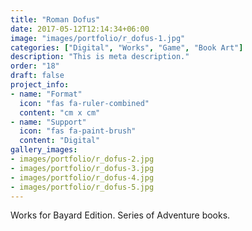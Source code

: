 ```yaml
---
title: "Roman Dofus"
date: 2017-05-12T12:14:34+06:00
image: "images/portfolio/r_dofus-1.jpg"
categories: ["Digital", "Works", "Game", "Book Art"]
description: "This is meta description."
order: "18"
draft: false
project_info:
- name: "Format"
  icon: "fas fa-ruler-combined"
  content: "cm x cm"
- name: "Support"
  icon: "fas fa-paint-brush"
  content: "Digital"
gallery_images:
- images/portfolio/r_dofus-2.jpg
- images/portfolio/r_dofus-3.jpg
- images/portfolio/r_dofus-4.jpg
- images/portfolio/r_dofus-5.jpg
---
```


Works for Bayard Edition. Series of Adventure books.
